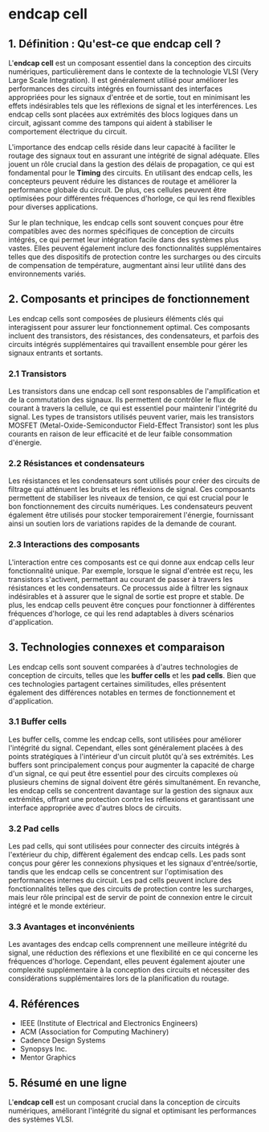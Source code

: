 # endcap cell

## 1. Définition : Qu'est-ce que **endcap cell** ?
L'**endcap cell** est un composant essentiel dans la conception des circuits numériques, particulièrement dans le contexte de la technologie VLSI (Very Large Scale Integration). Il est généralement utilisé pour améliorer les performances des circuits intégrés en fournissant des interfaces appropriées pour les signaux d'entrée et de sortie, tout en minimisant les effets indésirables tels que les réflexions de signal et les interférences. Les endcap cells sont placées aux extrémités des blocs logiques dans un circuit, agissant comme des tampons qui aident à stabiliser le comportement électrique du circuit.

L'importance des endcap cells réside dans leur capacité à faciliter le routage des signaux tout en assurant une intégrité de signal adéquate. Elles jouent un rôle crucial dans la gestion des délais de propagation, ce qui est fondamental pour le **Timing** des circuits. En utilisant des endcap cells, les concepteurs peuvent réduire les distances de routage et améliorer la performance globale du circuit. De plus, ces cellules peuvent être optimisées pour différentes fréquences d'horloge, ce qui les rend flexibles pour diverses applications.

Sur le plan technique, les endcap cells sont souvent conçues pour être compatibles avec des normes spécifiques de conception de circuits intégrés, ce qui permet leur intégration facile dans des systèmes plus vastes. Elles peuvent également inclure des fonctionnalités supplémentaires telles que des dispositifs de protection contre les surcharges ou des circuits de compensation de température, augmentant ainsi leur utilité dans des environnements variés.

## 2. Composants et principes de fonctionnement
Les endcap cells sont composées de plusieurs éléments clés qui interagissent pour assurer leur fonctionnement optimal. Ces composants incluent des transistors, des résistances, des condensateurs, et parfois des circuits intégrés supplémentaires qui travaillent ensemble pour gérer les signaux entrants et sortants.

### 2.1 Transistors
Les transistors dans une endcap cell sont responsables de l'amplification et de la commutation des signaux. Ils permettent de contrôler le flux de courant à travers la cellule, ce qui est essentiel pour maintenir l'intégrité du signal. Les types de transistors utilisés peuvent varier, mais les transistors MOSFET (Metal-Oxide-Semiconductor Field-Effect Transistor) sont les plus courants en raison de leur efficacité et de leur faible consommation d'énergie.

### 2.2 Résistances et condensateurs
Les résistances et les condensateurs sont utilisés pour créer des circuits de filtrage qui atténuent les bruits et les réflexions de signal. Ces composants permettent de stabiliser les niveaux de tension, ce qui est crucial pour le bon fonctionnement des circuits numériques. Les condensateurs peuvent également être utilisés pour stocker temporairement l'énergie, fournissant ainsi un soutien lors de variations rapides de la demande de courant.

### 2.3 Interactions des composants
L'interaction entre ces composants est ce qui donne aux endcap cells leur fonctionnalité unique. Par exemple, lorsque le signal d'entrée est reçu, les transistors s'activent, permettant au courant de passer à travers les résistances et les condensateurs. Ce processus aide à filtrer les signaux indésirables et à assurer que le signal de sortie est propre et stable. De plus, les endcap cells peuvent être conçues pour fonctionner à différentes fréquences d'horloge, ce qui les rend adaptables à divers scénarios d'application.

## 3. Technologies connexes et comparaison
Les endcap cells sont souvent comparées à d'autres technologies de conception de circuits, telles que les **buffer cells** et les **pad cells**. Bien que ces technologies partagent certaines similitudes, elles présentent également des différences notables en termes de fonctionnement et d'application.

### 3.1 Buffer cells
Les buffer cells, comme les endcap cells, sont utilisées pour améliorer l'intégrité du signal. Cependant, elles sont généralement placées à des points stratégiques à l'intérieur d'un circuit plutôt qu'à ses extrémités. Les buffers sont principalement conçus pour augmenter la capacité de charge d'un signal, ce qui peut être essentiel pour des circuits complexes où plusieurs chemins de signal doivent être gérés simultanément. En revanche, les endcap cells se concentrent davantage sur la gestion des signaux aux extrémités, offrant une protection contre les réflexions et garantissant une interface appropriée avec d'autres blocs de circuits.

### 3.2 Pad cells
Les pad cells, qui sont utilisées pour connecter des circuits intégrés à l'extérieur du chip, diffèrent également des endcap cells. Les pads sont conçus pour gérer les connexions physiques et les signaux d'entrée/sortie, tandis que les endcap cells se concentrent sur l'optimisation des performances internes du circuit. Les pad cells peuvent inclure des fonctionnalités telles que des circuits de protection contre les surcharges, mais leur rôle principal est de servir de point de connexion entre le circuit intégré et le monde extérieur.

### 3.3 Avantages et inconvénients
Les avantages des endcap cells comprennent une meilleure intégrité du signal, une réduction des réflexions et une flexibilité en ce qui concerne les fréquences d'horloge. Cependant, elles peuvent également ajouter une complexité supplémentaire à la conception des circuits et nécessiter des considérations supplémentaires lors de la planification du routage.

## 4. Références
- IEEE (Institute of Electrical and Electronics Engineers)
- ACM (Association for Computing Machinery)
- Cadence Design Systems
- Synopsys Inc.
- Mentor Graphics

## 5. Résumé en une ligne
L'**endcap cell** est un composant crucial dans la conception de circuits numériques, améliorant l'intégrité du signal et optimisant les performances des systèmes VLSI.